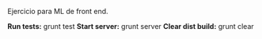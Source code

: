Ejercicio para ML de front end.

**Run tests:** grunt test
**Start server:** grunt server
**Clear dist build:** grunt clear